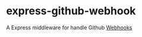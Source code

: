 # express-github-webhook
A Express middleware for handle Github [Webhooks](https://developer.github.com/webhooks/)
